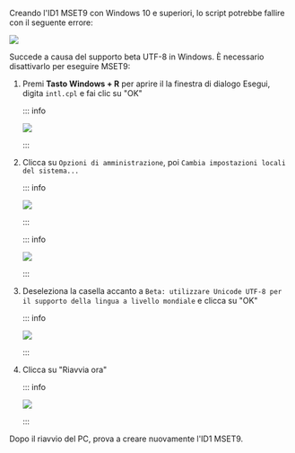 Creando l'ID1 MSET9 con Windows 10 e superiori, lo script potrebbe fallire con il seguente errore:

![](/images/screenshots/troubleshooting/234.png)

Succede a causa del supporto beta UTF-8 in Windows. È necessario disattivarlo per eseguire MSET9:

1. Premi **Tasto Windows + R** per aprire il la finestra di dialogo Esegui, digita `intl.cpl` e fai clic su "OK"

    ::: info

    ![](/images/screenshots/troubleshooting/234run.png)

    :::

2. Clicca su `Opzioni di amministrazione`, poi `Cambia impostazioni locali del sistema...`

    ::: info

    ![](/images/screenshots/troubleshooting/234region.png)

    :::

    ::: info

    ![](/images/screenshots/troubleshooting/234administrative.png)

    :::

3. Deseleziona la casella accanto a `Beta: utilizzare Unicode UTF-8 per il supporto della lingua a livello mondiale` e clicca su "OK"

    ::: info

    ![](/images/screenshots/troubleshooting/234locale.png)

    :::

4. Clicca su "Riavvia ora"

    ::: info

    ![](/images/screenshots/troubleshooting/234restart.png)

    :::

Dopo il riavvio del PC, prova a creare nuovamente l'ID1 MSET9.
